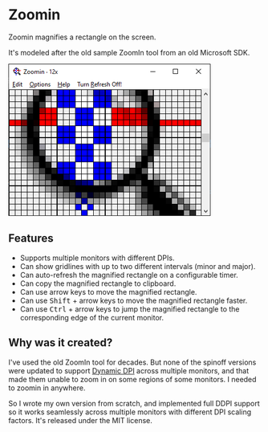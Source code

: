 # Zoomin

Zoomin magnifies a rectangle on the screen.

It's modeled after the old sample ZoomIn tool from an old Microsoft SDK.

![image](https://raw.githubusercontent.com/chrisant996/zoomin/master/assets/demo.png)

## Features

- Supports multiple monitors with different DPIs.
- Can show gridlines with up to two different intervals (minor and major).
- Can auto-refresh the magnified rectangle on a configurable timer.
- Can copy the magnified rectangle to clipboard.
- Can use arrow keys to move the magnified rectangle.
- Can use <kbd>Shift</kbd> + arrow keys to move the magnified rectangle faster.
- Can use <kbd>Ctrl</kbd> + arrow keys to jump the magnified rectangle to the corresponding edge of the current monitor.

## Why was it created?

I've used the old ZoomIn tool for decades.  But none of the spinoff versions were updated to support [Dynamic DPI](https://learn.microsoft.com/en-us/windows/win32/hidpi/high-dpi-desktop-application-development-on-windows) across multiple monitors, and that made them unable to zoom in on some regions of some monitors.  I needed to zoomin in anywhere.

So I wrote my own version from scratch, and implemented full DDPI support so it works seamlessly across multiple monitors with different DPI scaling factors.  It's released under the MIT license.
